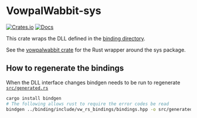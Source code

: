# VowpalWabbit-sys
[![Crates.io](https://img.shields.io/crates/v/vowpalwabbit-sys.svg)](https://crates.io/crates/vowpalwabbit-sys)
[![Docs](https://docs.rs/vowpalwabbit-sys/badge.svg)](https://docs.rs/vowpalwabbit-sys)

This crate wraps the DLL defined in the [binding directory](../binding).

See the [vowpalwabbit crate](../vowpalwabbit) for the Rust wrapper around the sys package.

## How to regenerate the bindings

When the DLL interface changes bindgen needs to be run to regenerate [`src/generated.rs`](src/generated.rs)

```sh
cargo install bindgen
# The following allows rust to require the error codes be read
bindgen ../binding/include/vw_rs_bindings/bindings.hpp -o src/generated.rs --must-use-type int --no-layout-tests
```